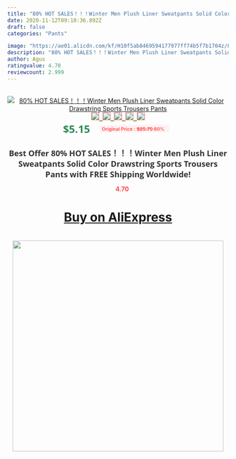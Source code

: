 ```yaml
---
title: "80% HOT SALES！！！Winter Men Plush Liner Sweatpants Solid Color Drawstring Sports Trousers Pants"
date: 2020-11-12T09:10:36.892Z
draft: false
categories: "Pants"

image: "https://ae01.alicdn.com/kf/H10f5ab8469594177977ff74b5f7b1704z/80-HOT-SALES-Winter-Men-Plush-Liner-Sweatpants-Solid-Color-Drawstring-Sports-Trousers-Pants.jpg"
description: "80% HOT SALES！！！Winter Men Plush Liner Sweatpants Solid Color Drawstring Sports Trousers Pants"
author: Agus
ratingvalue: 4.70
reviewcount: 2.999
---
```

<br>
<div style="text-align: center;">
<a href="https://s.click.aliexpress.com/e/_AKeYwv" target="_blank" rel="nofollow noopener noreferrer"><img alt="80% HOT SALES！！！Winter Men Plush Liner Sweatpants Solid Color Drawstring Sports Trousers Pants" class="magnifier-image" src="https://ae01.alicdn.com/kf/H10f5ab8469594177977ff74b5f7b1704z/80-HOT-SALES-Winter-Men-Plush-Liner-Sweatpants-Solid-Color-Drawstring-Sports-Trousers-Pants.jpg_640x640.jpg">
<br>
<img style="border:1px solid salmon" src="https://ae01.alicdn.com/kf/H10f5ab8469594177977ff74b5f7b1704z/80-HOT-SALES-Winter-Men-Plush-Liner-Sweatpants-Solid-Color-Drawstring-Sports-Trousers-Pants.jpg_120x120.jpg">&nbsp;&nbsp;<img style="border:1px solid salmon" src="https://ae01.alicdn.com/kf/He27d229c58d0499391fbaebf64f824fai/80-HOT-SALES-Winter-Men-Plush-Liner-Sweatpants-Solid-Color-Drawstring-Sports-Trousers-Pants.jpg_120x120.jpg">&nbsp;&nbsp;<img style="border:1px solid salmon" src="https://ae01.alicdn.com/kf/H11756045286640f7ace1d27f9858948eV/80-HOT-SALES-Winter-Men-Plush-Liner-Sweatpants-Solid-Color-Drawstring-Sports-Trousers-Pants.jpg_120x120.jpg">&nbsp;&nbsp;<img style="border:1px solid salmon" src="https://ae01.alicdn.com/kf/H0781af44778c433c883fbdba0bc0fb39P/80-HOT-SALES-Winter-Men-Plush-Liner-Sweatpants-Solid-Color-Drawstring-Sports-Trousers-Pants.jpg_120x120.jpg">&nbsp;&nbsp;<img style="border:1px solid salmon" src="https://ae01.alicdn.com/kf/H0b94f9ad73024c52a956733c58c9e77b0/80-HOT-SALES-Winter-Men-Plush-Liner-Sweatpants-Solid-Color-Drawstring-Sports-Trousers-Pants.jpg_120x120.jpg"></a></div><br0>
<div style="text-align: center;"><span style="background-color: white; border: 0px; box-sizing: border-box; color: seagreen; display: inline-block; font-family: &quot;open sans&quot; , &quot;arial&quot; , &quot;helvetica&quot; , sans-serif , &quot;heiti&quot;; font-size: 24px; font-stretch: inherit; font-weight: 700; line-height: inherit; margin: 0px 10px 0px 0px; padding: 0px; vertical-align: middle;">$5.15 </span>
<span style="background: rgb(255 , 241 , 241); border-radius: 3px; border: 0px; box-sizing: border-box; color: #ff4747; display: inline-block; font-family: inherit; font-size: 12px; font-stretch: inherit; font-style: inherit; font-variant: inherit; font-weight: 600; line-height: inherit; margin: 0px; padding: 2px 5px; transform: scale(0.9); vertical-align: middle;">Original Price : <b style="text-decoration: line-through;">$25.75 </b> 80%&nbsp;&nbsp;</span></div>
<h1 style="color: #333333; display: inline-block; font-family: &quot;open sans&quot; , &quot;arial&quot; , &quot;helvetica&quot; , sans-serif , &quot;heiti&quot;; font-size: 18px; font-stretch: inherit; font-weight: 700; text-align: center;">Best Offer 80% HOT SALES！！！Winter Men Plush Liner Sweatpants Solid Color Drawstring Sports Trousers Pants with FREE Shipping Worldwide!</h1>
<div style="color: #ff4747; text-align: center;">
<img src="https://4.bp.blogspot.com/-M0ZcTcb-5uY/XleCXlxnR4I/AAAAAAAAAEc/OrjgMkXV1oMQFaCRZj5HQwOCBcu3w1FegCPcBGAYYCw/s1600/star.png" style="height: 15px;">&nbsp;<b>4.70</b></div>
<div class="button_cont" align="center"><a class="buynow_a" href="https://s.click.aliexpress.com/e/_AKeYwv" target="_blank" rel="nofollow noopener noreferrer"><H1>Buy on AliExpress</H1></a></div><br>
<div class="separator" style="clear: both; text-align: center;">
<img src="https://lh3.googleusercontent.com/-pTy5HemUv9M/XlePHvY0dAI/AAAAAAAAAE4/0nX5iRUoIWY8eMW9Dpxeirr157OZliDIgCLcBGAsYHQ/s1600/badge.gif" width="480">
</div>
